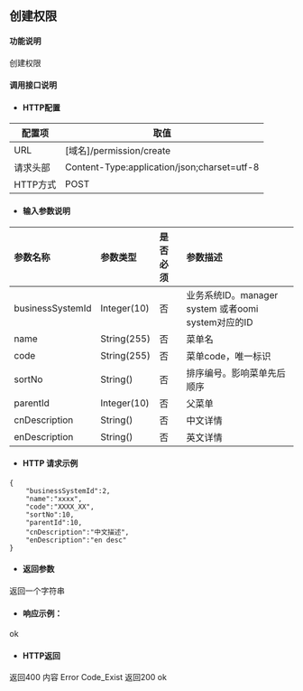 ## 创建权限

#### 功能说明

创建权限


#### 调用接口说明

* #### HTTP配置

| 配置项 | 取值 |
| --- | --- |
| URL | \[域名\]/permission/create|
| 请求头部 | Content-Type:application/json;charset=utf-8 |
| HTTP方式 | POST|

* #### 输入参数说明

| 参数名称 | 参数类型 | 是否必须 | 参数描述 |
| :--- | :--- | :--- | :--- |
| businessSystemId| Integer\(10\) | 否 | 业务系统ID。manager system 或者oomi system对应的ID|
|name |String\(255\) | 否 | 菜单名|
| code| String\(255\)| 否 | 菜单code，唯一标识|
| sortNo|String\(\) | 否 | 排序编号。影响菜单先后顺序|
| parentId| Integer(10)| 否 | 父菜单|
| cnDescription|String\(\) | 否 | 中文详情|
| enDescription| String\(\)| 否 | 英文详情|

* #### HTTP 请求示例

```
{
    "businessSystemId":2,
    "name":"xxxx",
    "code":"XXXX_XX",
    "sortNo":10,
    "parentId":10,
    "cnDescription":"中文描述",
    "enDescription":"en desc"
}
```




* #### 返回参数
返回一个字符串


* #### 响应示例：
ok


* #### HTTP返回

返回400 
内容   Error Code_Exist
返回200
ok



